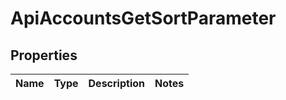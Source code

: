 

# ApiAccountsGetSortParameter


## Properties

| Name | Type | Description | Notes |
|------------ | ------------- | ------------- | -------------|




